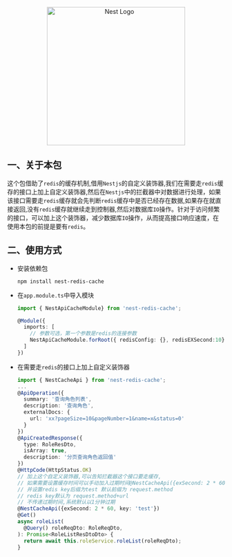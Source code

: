 <p align="center">
  <a href="http://nestjs.com/" target="blank"><img src="https://nestjs.com/img/logo_text.svg" width="320" alt="Nest Logo" /></a>
</p>

## 一、关于本包

这个包借助了`redis`的缓存机制,借用`Nestjs`的自定义装饰器,我们在需要走`redis`缓存的接口上加上自定义装饰器,然后在`Nestjs`中的拦截器中对数据进行处理，如果该接口需要走`redis`缓存就会先判断`redis`缓存中是否已经存在数据,如果存在就直接返回,没有`redis`缓存就继续走到控制器,然后对数据库`IO`操作。针对于访问频繁的接口，可以加上这个装饰器，减少数据库`IO`操作，从而提高接口响应速度，在使用本包的前提是要有`redis`。

## 二、使用方式

- 安装依赖包

  ```properties
  npm install nest-redis-cache
  ```

- 在`app.module.ts`中导入模块

  ```typescript
  import { NestApiCacheModule} from 'nest-redis-cache';

  @Module({
    imports: [
      // 参数可选，第一个参数是redis的连接参数
      NestApiCacheModule.forRoot({ redisConfig: {}, redisEXSecond:10}),
    ]
  })
  ```

- 在需要走`redis`的接口上加上自定义装饰器

  ```typescript
  import { NestCacheApi } from 'nest-redis-cache';
  ...
  @ApiOperation({
    summary: '查询角色列表',
    description: '查询角色',
    externalDocs: {
      url: 'xx?pageSize=10&pageNumber=1&name=x&status=0'
    }
  })
  @ApiCreatedResponse({
    type: RoleResDto,
    isArray: true,
    description: '分页查询角色返回值'
  })
  @HttpCode(HttpStatus.OK)
  // 加上这个自定义装饰器,可以告知拦截器这个接口要走缓存,
  // 如果需要设置缓存时间可以手动加入过期时间@NestCacheApi({exSecond: 2 * 60, key: 'test'}) 设置2分钟
  // 并设置redis key后缀为test 默认前缀为 request.method
  // redis key默认为 request.method+url
  // 不传递过期时间,系统默认以1分钟过期
  @NestCacheApi({exSecond: 2 * 60, key: 'test'})
  @Get()
  async roleList(
    @Query() roleReqDto: RoleReqDto,
  ): Promise<RoleListResDtoDto> {
    return await this.roleService.roleList(roleReqDto);
  }
  ```

